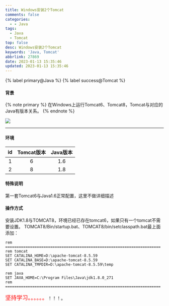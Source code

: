 ```yaml
---
title: Windows安装2个Tomcat
comments: false
categories:
  - - Java
tags:
  - Java
  - Tomcat
top: false
desc: Windows安装2个Tomcat
keywords: 'Java, Tomcat'
abbrlink: 27869
date: 2023-01-13 15:35:46
updated: 2023-01-13 15:35:46
---
```


{% label primary@Java %} {% label success@Tomcat %}

#### 背景
{% note primary %}
在Windows上运行Tomcat6、Tomcat8，Tomcat与对应的Java有版本关系。
{% endnote %}

![](/images/article_youzan.jpeg)

<!--more-->
<hr />


#### 环境

| id  | Tomcat版本 | Java版本 |
|:---:|:----------:|:--------:|
|  1  |     6      |   1.6    |
|  2  |     8      |   1.8    |

#### 特殊说明

第一套Tomcat6与Java1.6正常配置，这里不做详细描述

#### 操作方式

安装JDK1.8与TOMCAT8，环境已经已存在tomcat6，如果只有一个tomcat不需要设置。
TOMCAT8/Bin/startup.bat、TOMCAT8/bin/setclasspath.bat最上面添加：
```
rem =====================================================================
rem tomcat
SET CATALINA_HOME=D:\apache-tomcat-8.5.59
SET CATALINA_BASE=D:\apache-tomcat-8.5.59
SET CATALINA_TMPDIR=D:\apache-tomcat-8.5.59\temp

rem java
SET JAVA_HOME=C:\Program Files\Java\jdk1.8.0_271
rem =====================================================================
```

<font color='red' size=4.5>坚持学习。。。。。。</font>！！！。
